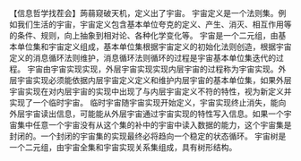 【信息哲学找茬会】蒟蒻窥破天机，定义出了宇宙。
宇宙定义是一个法则集。例如我们生活的宇宙，宇宙定义包含基本单位夸克的定义、产生、消灭、相互作用等的条件、规则，向上抽象到相对论、各种化学变化等。
宇宙是一个二元组，由基本单位集和宇宙定义组成，基本单位集根据宇宙定义的初始化法则创造，根据宇宙定义的消息循环法则维护，消息循环法则循环的过程是宇宙基本单位集迭代的过程。
宇宙由宇宙实现实现，外层宇宙实现实现内层宇宙的过程称为宇宙实现。外层宇宙实现必须能依据内层宇宙定义定义和维护内层宇宙的基本单位集，如果外层宇宙实现在对内层宇宙的实现中出现了与内层宇宙定义不符的特性，视为新定义并实现了一个临时宇宙。
临时宇宙随宇宙实现开始定义，宇宙实现终止消失，能向外层宇宙读出信息，可能能从外层宇宙通过宇宙实现的特性写入信息。如果一个宇宙集中任意一个宇宙没有从这个集的补中的宇宙中读入数据的能力，这个宇宙集是封闭的。一个封闭的宇宙集的实现最终必将趋向一个稳定的状态循环。
宇宙树是一个二元组，由宇宙全集和宇宙实现关系集组成，具有树形结构。

